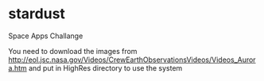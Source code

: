 stardust
========
Space Apps Challange

You need to download the images from http://eol.jsc.nasa.gov/Videos/CrewEarthObservationsVideos/Videos_Aurora.htm and put in HighRes directory to use the system


